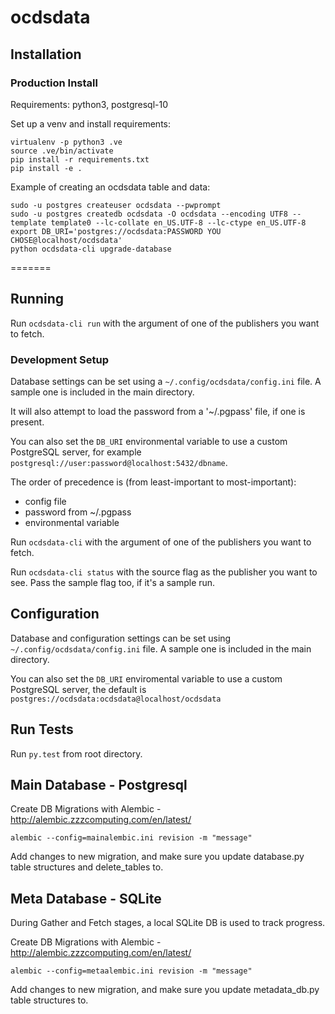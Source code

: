 # ocdsdata

## Installation

### Production Install

Requirements: python3, postgresql-10

Set up a venv and install requirements:
```
virtualenv -p python3 .ve
source .ve/bin/activate
pip install -r requirements.txt
pip install -e .
```

Example of creating an ocdsdata table and data:
```
sudo -u postgres createuser ocdsdata --pwprompt
sudo -u postgres createdb ocdsdata -O ocdsdata --encoding UTF8 --template template0 --lc-collate en_US.UTF-8 --lc-ctype en_US.UTF-8
export DB_URI='postgres://ocdsdata:PASSWORD YOU CHOSE@localhost/ocdsdata'
python ocdsdata-cli upgrade-database
```

=======
## Running

Run `ocdsdata-cli run` with the argument of one of the publishers you want to fetch.

### Development Setup

Database settings can be set using a `~/.config/ocdsdata/config.ini` file. A sample one is included in the main directory.

It will also attempt to load the password from a '~/.pgpass' file, if one is present.

You can also set the `DB_URI` environmental variable to use a custom PostgreSQL server, for example `postgresql://user:password@localhost:5432/dbname`.

The order of precedence is (from least-important to most-important):

  *  config file
  *  password from ~/.pgpass
  *  environmental variable

Run `ocdsdata-cli` with the argument of one of the publishers you want to fetch.

Run `ocdsdata-cli status` with the source flag as the publisher you want to see. Pass the sample flag too, if it's a sample run.

## Configuration

Database and configuration settings can be set using `~/.config/ocdsdata/config.ini` file. A sample one is included in the main directory.


You can also set the `DB_URI` enviromental variable to use a custom PostgreSQL server, the default is `postgres://ocdsdata:ocdsdata@localhost/ocdsdata`

## Run Tests

Run `py.test` from root directory.

## Main Database - Postgresql

Create DB Migrations with Alembic - http://alembic.zzzcomputing.com/en/latest/

    alembic --config=mainalembic.ini revision -m "message"

Add changes to new migration, and make sure you update database.py table structures and delete_tables to.

## Meta Database - SQLite

During Gather and Fetch stages, a local SQLite DB is used to track progress.

Create DB Migrations with Alembic - http://alembic.zzzcomputing.com/en/latest/

    alembic --config=metaalembic.ini revision -m "message"

Add changes to new migration, and make sure you update metadata_db.py table structures to.
